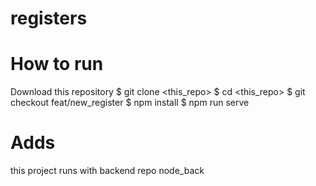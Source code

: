 # registers

# How to run
Download this repository 
    $ git clone <this_repo>
    $ cd <this_repo>
    $ git checkout feat/new_register
    $ npm install
    $ npm run serve

# Adds

this project runs with backend repo node_back
